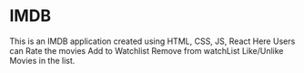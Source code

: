 # IMDB

This is an IMDB application created using HTML, CSS, JS, React
Here Users can Rate the movies
Add to Watchlist
Remove from watchList
Like/Unlike Movies in the list.
